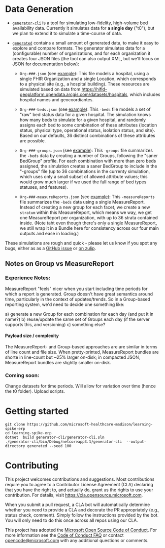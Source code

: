 # Data Generation

* [`generator-cli`](https://github.com/microsoft-healthcare-madison/learning-spike-erp/tree/master/generator-cli) is a tool for simulating low-fidelity, high-volume bed availability data. Currently it simulates data for **a single day** ("t0"), but we plan to extend it to simulate a time-course of data.

* [`generated`](https://github.com/microsoft-healthcare-madison/learning-spike-erp/tree/master/generated) contains a small amount of generated data, to make it easy to explore and compare formats. The generator simulates data for a (configurable) number of organizations, and for each organization it creates four JSON files (the tool can also output XML, but we'll focus on JSON for documentation below):

  * `Org-###.json` (see [example](https://github.com/microsoft-healthcare-madison/learning-spike-erp/blob/master/generated/t0/Org-1067.json)): This file models a hospital, using a single FHIR Organization and a single Location, which corresponds to a physical site (e.g., a hospital building). These resources are simulated based on data from https://hifld-geoplatform.opendata.arcgis.com/datasets/hospitals, which includes hospital names and geocoordiantes.
  
  * `Org-###-beds.json` (see [example](https://github.com/microsoft-healthcare-madison/learning-spike-erp/blob/master/generated/t0/Org-1067-beds.json)): This `-beds` file models a set of "raw" bed status data for a given hospital. The simulation knows how many beds to simulate for a given hospital, and randomly assigns each bed to some combination of these attributes {location status, physical type, operational status, isolation status, and site}. Based on our defaults, 36 distinct combinations of these attributes are possible.

  * `Org-###-groups.json` (see [example](https://github.com/microsoft-healthcare-madison/learning-spike-erp/blob/master/generated/t0/Org-1067-groups.json)): This `-groups` file summarizes the `-beds` data by creating a number of Groups, following the "saner BedGroup" profile. For each combination with more than zero beds assigned, the simulation creates a saner BedGroup to include in the "-groups" file (up to 36 combinations in the currenty simulation, which uses only a small subset of allowed attribute values; this would grow much larger if we used the full range of bed types statuses, and features).
  
  * `Org-###-measureReports.json` (see [example](https://github.com/microsoft-healthcare-madison/learning-spike-erp/blob/master/generated/t0/Org-1067-measureReports.json)): This `-measureReports` file summarizes the `-beds` data using a single MeasureReport. Instead of creating a new group for each facet, we create a new `stratum` within this MeasureReport, which means we  way, we get one MeasureReport per organization, with up to 36 strata contained inside. (Note taht even though there's only a single MeasureReport, we still wrap it in a Bundle here for consistency across our four main outputs and ease in loading.)

These simulations are rough and quick - please let us know if you spot any bugs, either as as a [GitHub issue](https://github.com/microsoft-healthcare-madison/learning-spike-erp/issues) or [on zulip](https://chat.fhir.org/#narrow/stream/226195-Covid-19-Response).

## Notes on Group vs MeasureReport


### Experience Notes:

MeasureReport "feels" nicer when you start including time periods for which a report is generated. Group doesn't have great semantics around time, particularly in the context of updates/trends. So in a Group-based reporting system, we'd need to decide one something like:

a) generate a new Group for each combination for each day (and put it in name?)
b) reuse/update the same set of Groups each day (if the server supports this, and versioning)
c) something else?


#### Payload size / complexity

The MeasureReport- and Group-based approaches are are similar in terms of line count and file size. When pretty-printed, MeasureReport bundles are shorte in line-count but ~25% larger on-disk; in compacted JSON, MeasureReport bundles are slightly smaller on-disk.


### Coming soon:

Change datasets for time periods. Will allow for variation over time (hence the t0 folder). Upload scripts.

# Getting started

```
git clone https://github.com/microsoft-healthcare-madison/learning-spike-erp
cd learning-spike-erp
dotnet  build generator-cli/generator-cli.sln
./generator-cli/bin/Debug/netcoreapp3.1/generator-cli  --output-directory generated --seed 100
```


# Contributing

This project welcomes contributions and suggestions.  Most contributions require you to agree to a
Contributor License Agreement (CLA) declaring that you have the right to, and actually do, grant us
the rights to use your contribution. For details, visit https://cla.opensource.microsoft.com.

When you submit a pull request, a CLA bot will automatically determine whether you need to provide
a CLA and decorate the PR appropriately (e.g., status check, comment). Simply follow the instructions
provided by the bot. You will only need to do this once across all repos using our CLA.

This project has adopted the [Microsoft Open Source Code of Conduct](https://opensource.microsoft.com/codeofconduct/).
For more information see the [Code of Conduct FAQ](https://opensource.microsoft.com/codeofconduct/faq/) or
contact [opencode@microsoft.com](mailto:opencode@microsoft.com) with any additional questions or comments.
